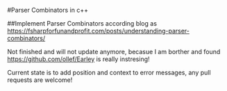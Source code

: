 #Parser Combinators in c++ 


##Implement Parser Combinators according blog as  https://fsharpforfunandprofit.com/posts/understanding-parser-combinators/

Not finished and will not update anymore, becasue I am borther and found https://github.com/ollef/Earley is really instresing! 

Current state is to add position and context to error messages, any pull requests are welcome!
